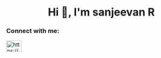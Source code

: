 <h1 align="center">Hi 👋, I'm sanjeevan R</h1>
<h3 align="left">Connect with me:</h3>
<p align="left">
<a href="www.linkedin.com/in/sanjeevan-r" target="blank"><img align="center" src="https://raw.githubusercontent.com/rahuldkjain/github-profile-readme-generator/master/src/images/icons/Social/linked-in-alt.svg" alt="https://www.linkedin.com/in/sanjeevan-r/" height="30" width="40" /></a>
</p>

